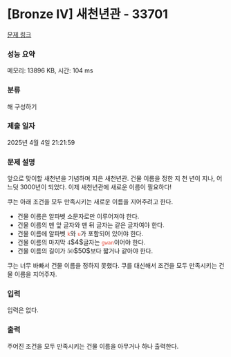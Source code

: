 # [Bronze IV] 새천년관 - 33701 

[문제 링크](https://www.acmicpc.net/problem/33701) 

### 성능 요약

메모리: 13896 KB, 시간: 104 ms

### 분류

해 구성하기

### 제출 일자

2025년 4월 4일 21:21:59

### 문제 설명

<p>앞으로 맞이할 새천년을 기념하며 지은 새천년관. 건물 이름을 정한 지 천 년이 지나, 어느덧 3000년이 되었다. 이제 새천년관에 새로운 이름이 필요하다!</p>

<p>쿠는 아래 조건을 모두 만족시키는 새로운 이름을 지어주려고 한다.</p>

<ul>
	<li>건물 이름은 알파벳 소문자로만 이루어져야 한다.</li>
	<li>건물 이름의 맨 앞 글자와 맨 뒤 글자는 같은 글자여야 한다.</li>
	<li>건물 이름에 알파벳 <span style="color:#e74c3c;"><code>k</code></span>와 <span style="color:#e74c3c;"><code>u</code></span>가 포함되어 있어야 한다.</li>
	<li>건물 이름의 마지막 <mjx-container class="MathJax" jax="CHTML" style="font-size: 109%; position: relative;"><mjx-math class="MJX-TEX" aria-hidden="true"><mjx-mn class="mjx-n"><mjx-c class="mjx-c34"></mjx-c></mjx-mn></mjx-math><mjx-assistive-mml unselectable="on" display="inline"><math xmlns="http://www.w3.org/1998/Math/MathML"><mn>4</mn></math></mjx-assistive-mml><span aria-hidden="true" class="no-mathjax mjx-copytext">$4$</span></mjx-container>글자는 <span style="color:#e74c3c;"><code>gwan</code></span>이어야 한다.</li>
	<li>건물 이름의 길이가 <mjx-container class="MathJax" jax="CHTML" style="font-size: 109%; position: relative;"><mjx-math class="MJX-TEX" aria-hidden="true"><mjx-mn class="mjx-n"><mjx-c class="mjx-c35"></mjx-c><mjx-c class="mjx-c30"></mjx-c></mjx-mn></mjx-math><mjx-assistive-mml unselectable="on" display="inline"><math xmlns="http://www.w3.org/1998/Math/MathML"><mn>50</mn></math></mjx-assistive-mml><span aria-hidden="true" class="no-mathjax mjx-copytext">$50$</span></mjx-container>보다 짧거나 같아야 한다.</li>
</ul>

<p>쿠는 너무 바빠서 건물 이름을 정하지 못했다. 쿠를 대신해서 조건을 모두 만족시키는 건물 이름을 지어주자. </p>

### 입력 

 <p>입력은 없다.</p>

### 출력 

 <p>주어진 조건을 모두 만족시키는 건물 이름을 아무거나 하나 출력한다.</p>

